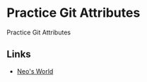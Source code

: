 # Practice Git Attributes

Practice Git Attributes


## Links

- [Neo's World](https://neos21.net/)

